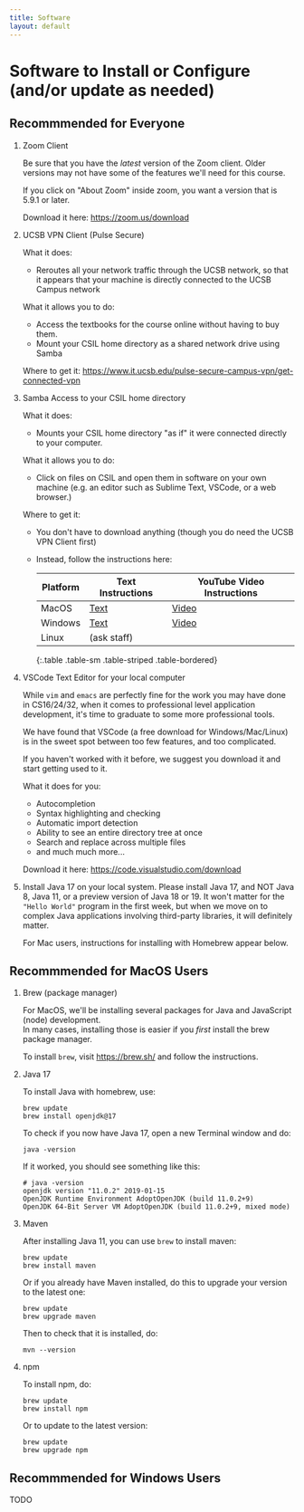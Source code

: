 ```yaml
---
title: Software
layout: default
---
```


# Software to Install or Configure (and/or update as needed)


## Recommmended for Everyone


1. Zoom Client 

   Be sure that you have the *latest* version of the Zoom client.  Older versions may not have some of the features we'll need for this course.
    
   If you click on "About Zoom" inside zoom, you want a version that is 5.9.1 or later.
   
   Download it here: <https://zoom.us/download>

1. UCSB VPN Client (Pulse Secure)

   What it does:
   * Reroutes all your network traffic through the UCSB network, so that it appears that
     your machine is directly connected to the UCSB Campus network

   What it allows you to do:

   * Access the textbooks for the course online without having to buy them.
   * Mount your CSIL home directory as a shared network drive using Samba

   Where to get it:  <https://www.it.ucsb.edu/pulse-secure-campus-vpn/get-connected-vpn>

2. Samba Access to your CSIL home directory

   What it does:

   * Mounts your CSIL home directory "as if" it were connected directly to your
     computer.


   What it allows you to do:
   * Click on files on CSIL and open them in software on your own machine
     (e.g. an editor such as Sublime Text, VSCode, or a web browser.)

   Where to get it:
   * You don't have to download anything (though you do need the UCSB VPN Client first)
   * Instead, follow the instructions here:

     | Platform | Text Instructions | YouTube Video Instructions |
     |-|-|-|
     | MacOS | [Text](https://ucsb-cs156.github.io/topics/csil_mount_drive_to_macOs_using_samba/)  | [Video](https://youtu.be/FTlxjhjwbt0) |
     | Windows | [Text](https://ucsb-cs156.github.io/topics/csil_mount_drive_to_windows_using_samba/) | [Video](https://www.youtube.com/watch?v=fgORcrGWBH0) |
     | Linux | (ask staff) | |
     {:.table .table-sm .table-striped .table-bordered}

3. VSCode Text Editor for your local computer

   While `vim` and `emacs` are perfectly fine for the work you may have done in CS16/24/32, when it comes to 
   professional level application development, it's time to graduate to some more professional tools.
   
   We have found that VSCode (a free download for Windows/Mac/Linux) is in the sweet spot between too few features, and too complicated.
  
   If you haven't worked with it before, we suggest you download it and start getting used to it.
   
   What it does for you:
   * Autocompletion
   * Syntax highlighting and checking
   * Automatic import detection
   * Ability to see an entire directory tree at once
   * Search and replace across multiple files
   * and much much more...
   
   Download it here: <https://code.visualstudio.com/download>
  
  
4. Install Java 17 on your local system.  Please install Java 17, and NOT Java 8, Java 11, or a preview version of Java 18 or 19.   It won't matter for the 
   `"Hello World"` program in the first week, but when we move on to complex Java applications involving third-party libraries, it will definitely matter.
   
   For Mac users, instructions for installing with Homebrew appear below.
  
<!-- 4. Docker

   Docker provides a way for you to run a standardized Linux environment inside another platform (whether that be Windows, Mac, or Linux).  It gives us the ability
   to have a consistent development environment, but running on your own machine.
   
   https://www.docker.com/products/docker-desktop
   
   We'll be recommending Docker as a platform for running the legacy code applications later in the quarter. -->

## Recommmended for MacOS Users

1. Brew (package manager)

   For MacOS, we'll be installing several packages for Java and JavaScript (node) development.  
   In many cases, installing those is easier if you *first* install the brew package manager.
   
   To install `brew`, visit <https://brew.sh/> and follow the instructions.
   
2. Java 17

   
   To install Java with homebrew, use:
   
   ```
   brew update
   brew install openjdk@17
   ```

   To check if you now have Java 17, open a new Terminal window and do:

   ```
   java -version
   ```

   If it worked, you should see something like this:

   ```
   # java -version
   openjdk version "11.0.2" 2019-01-15
   OpenJDK Runtime Environment AdoptOpenJDK (build 11.0.2+9)
   OpenJDK 64-Bit Server VM AdoptOpenJDK (build 11.0.2+9, mixed mode)
   ```

3. Maven

   After installing Java 11, you can use `brew`  to install maven:

   ```
   brew update
   brew install maven
   ```

   Or if you already have Maven installed, do this to upgrade your version to the latest one:

   ```
   brew update
   brew upgrade maven
   ```

   Then to check that it is installed, do:

   ```
   mvn --version
   ```

4. npm

   To install npm, do:
   
   ```
   brew update
   brew install npm
   ```
   
   Or to update to the latest version:

   ```
   brew update
   brew upgrade npm
   ```

 ## Recommmended for Windows Users
 
 TODO

